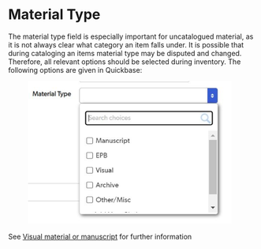 # Material Type

The material type field is especially important for uncatalogued material, as it is not always clear what category an item falls under. It is possible that during cataloging an items material type may be disputed and changed. Therefore, all relevant options should be selected during inventory. The following options are given in Quickbase:

<figure><img src="../../.gitbook/assets/material type.JPG" alt="" width="413"><figcaption></figcaption></figure>

See [Visual material or manuscript](visual-material-or-manuscript.md) for further information&#x20;
